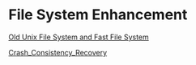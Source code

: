 # File System Enhancement

[Old Unix File System and Fast File System](../papers/fs/ffs.md)

[Crash_Consistency_Recovery](./Crash_Consistency)
